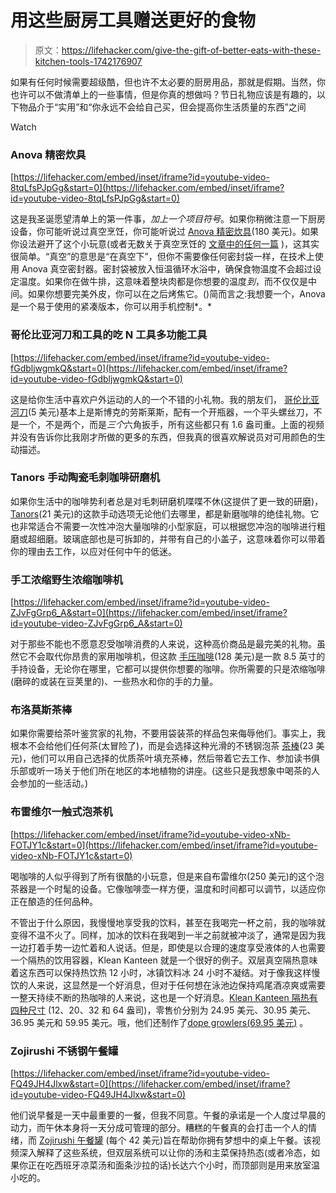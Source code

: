 # 用这些厨房工具赠送更好的食物

> 原文：<https://lifehacker.com/give-the-gift-of-better-eats-with-these-kitchen-tools-1742176907>

如果有任何时候需要超级酷，但也许不太必要的厨房用品，那就是假期。当然，你也许可以不做清单上的一些事情，但是你真的想做吗？节日礼物应该是有趣的，以下物品介于“实用”和“你永远不会给自己买，但会提高你生活质量的东西”之间

Watch

### Anova 精密炊具

 [https://lifehacker.com/embed/inset/iframe?id=youtube-video-8tqLfsPJpGg&start=0](https://lifehacker.com/embed/inset/iframe?id=youtube-video-8tqLfsPJpGg&start=0) 

这是我圣诞愿望清单上的第一件事，*加上一个项目符号*。如果你稍微注意一下厨房设备，你可能听说过真空烹饪，你可能听说过 [Anova 精密炊具](http://smile.amazon.com/Anova-Culinary-Bluetooth-Precision-Cooker/dp/B00UKPBXM4?asc_campaign=InlineText&asc_refurl=https://lifehacker.com/give-the-gift-of-better-eats-with-these-kitchen-tools-1742176907&asc_source=&tag=kinjalifehackerlink-20)(180 美元)。如果你设法避开了这个小玩意(或者无数关于真空烹饪的 [文章中的任何一篇](http://gizmodo.com/anova-precision-cooker-review-killer-sous-vide-for-eve-1693499013) )，这其实很简单。“真空”的意思是“在真空下”，但你不需要像任何密封袋一样，在技术上使用 Anova 真空密封器。密封袋被放入恒温循环水浴中，确保食物温度不会超过设定温度。如果你在做牛排，这意味着整块肉都是你想要的温度*到*，而不仅仅是中间。如果你想要完美外皮，你可以在之后烤焦它。()简而言之:我想要一个，Anova 是一个易于使用的紧凑版本，你可以用手机控制*。*

### 哥伦比亚河刀和工具的吃 N 工具多功能工具

 [https://lifehacker.com/embed/inset/iframe?id=youtube-video-fGdbljwgmkQ&start=0](https://lifehacker.com/embed/inset/iframe?id=youtube-video-fGdbljwgmkQ&start=0) 

这是给你生活中喜欢户外运动的人的一个不错的小礼物。我的朋友们， [哥伦比亚河刀](http://smile.amazon.com/gp/product/B0030IRKHA?asc_campaign=InlineText&asc_refurl=https://lifehacker.com/give-the-gift-of-better-eats-with-these-kitchen-tools-1742176907&asc_source=&tag=kinjalifehackerlink-20)(5 美元)基本上是斯博克的劳斯莱斯，配有一个开瓶器，一个平头螺丝刀，不是一个，不是两个，而是*三个*六角扳手，所有这些都只有 1.6 盎司重。上面的视频并没有告诉你比我刚才所做的更多的东西，但我真的很喜欢解说员对可用颜色的生动描述。

### Tanors 手动陶瓷毛刺咖啡研磨机

如果你生活中的咖啡势利者总是对毛刺研磨机喋喋不休(这提供了更一致的研磨)，[Tanors](http://smile.amazon.com/Tanors-Manual-Ceramic-Coffee-Grinder/dp/B00INJE7FE?asc_campaign=InlineText&asc_refurl=https://lifehacker.com/give-the-gift-of-better-eats-with-these-kitchen-tools-1742176907&asc_source=&tag=kinjalifehackerlink-20)(21 美元)的这款手动选项无论他们去哪里，都是新磨咖啡的绝佳礼物。它也非常适合不需要一次性冲泡大量咖啡的小型家庭，可以根据您冲泡的咖啡进行粗磨或超细磨。玻璃底部也是可拆卸的，并带有自己的小盖子，这意味着你可以带着你的理由去工作，以应对任何中午的低迷。

### 手工浓缩野生浓缩咖啡机

 [https://lifehacker.com/embed/inset/iframe?id=youtube-video-ZJvFgGrp6_A&start=0](https://lifehacker.com/embed/inset/iframe?id=youtube-video-ZJvFgGrp6_A&start=0) 

对于那些不能也不愿意忍受咖啡消费的人来说，这种高价商品是最完美的礼物。虽然它不会取代你昂贵的家用咖啡机，但这款 [手压咖啡](http://smile.amazon.com/gp/product/B00H2BQATK?asc_campaign=InlineText&asc_refurl=https://lifehacker.com/give-the-gift-of-better-eats-with-these-kitchen-tools-1742176907&asc_source=&tag=kinjalifehackerlink-20)(128 美元)是一款 8.5 英寸的手持设备，无论你在哪里，它都可以提供你想要的咖啡。你所需要的只是浓缩咖啡(磨碎的或装在豆荚里的)、一些热水和你的手的力量。

### 布洛莫斯茶棒

如果你需要给茶叶鉴赏家的礼物，不要用袋装茶的样品包来侮辱他们。事实上，我根本不会给他们任何茶(太冒险了)，而是会选择这种光滑的不锈钢泡茶 [茶棒](http://smile.amazon.com/Blomus-63188-6-1-4-Inch-Teastick/dp/B000FNIS1A?asc_campaign=InlineText&asc_refurl=https://lifehacker.com/give-the-gift-of-better-eats-with-these-kitchen-tools-1742176907&asc_source=&tag=kinjalifehackerlink-20)(23 美元)，他们可以用自己选择的优质茶叶填充茶棒，然后带着它去工作、参加读书俱乐部或听一场关于他们所在地区的本地植物的讲座。(这些只是我想象中喝茶的人会参加的一些活动。)

### 布雷维尔一触式泡茶机

 [https://lifehacker.com/embed/inset/iframe?id=youtube-video-xNb-FOTJY1c&start=0](https://lifehacker.com/embed/inset/iframe?id=youtube-video-xNb-FOTJY1c&start=0) 

喝咖啡的人似乎得到了所有很酷的小玩意，但是来自布雷维尔(250 美元)的这个泡茶器是一个时髦的设备。它像咖啡壶一样方便，温度和时间都可以调节，以适应你正在酿造的任何品种。

不管出于什么原因，我慢慢地享受我的饮料，甚至在我喝完一杯之前，我的咖啡就变得不温不火了。同样，加冰的饮料在我喝到一半之前就被冲淡了，通常是因为我一边打着手势一边忙着和人说话。但是，即使是以合理的速度享受液体的人也需要一个隔热的饮用容器，Klean Kanteen 就是一个很好的例子。双层真空隔热意味着这东西可以保持热饮热 12 小时，冰镇饮料冰 24 小时不凝结。对于像我这样慢饮的人来说，这显然是一个好消息，但对于任何想在泳池边保持鸡尾酒凉爽或需要一整天持续不断的热咖啡的人来说，这也是一个好消息。[Klean Kanteen 隔热有四种尺寸](http://www.kleankanteen.com/collections/insulated-bottles) (12、20、32 和 64 盎司)，零售价分别为 24.95 美元、30.95 美元、36.95 美元和 59.95 美元。哦，他们还制作了[dope growlers(69.95 美元)](http://www.kleankanteen.com/collections/insulated-bottles/products/insulated-growler-64oz?variant=1517829699) 。

### Zojirushi 不锈钢午餐罐

 [https://lifehacker.com/embed/inset/iframe?id=youtube-video-FQ49JH4Jlxw&start=0](https://lifehacker.com/embed/inset/iframe?id=youtube-video-FQ49JH4Jlxw&start=0) 

他们说早餐是一天中最重要的一餐，但我不同意。午餐的承诺是一个人度过早晨的动力，而午休本身将一天分成可管理的部分。糟糕的午餐真的会打击一个人的情绪，而 [Zojirushi 午餐罐](http://smile.amazon.com/Zojirushi-SL-JAE14SA-Bento-Stainless-Silver/dp/B000246GSE?asc_campaign=InlineText&asc_refurl=https://lifehacker.com/give-the-gift-of-better-eats-with-these-kitchen-tools-1742176907&asc_source=&tag=kinjalifehackerlink-20) (每个 42 美元)旨在帮助你拥有梦想中的桌上午餐。该视频深入解释了这些系统，但双层系统可以让你的汤和主菜保持热态(或者冷态，如果你正在吃西班牙凉菜汤和面条沙拉的话)长达六个小时，而顶部则是用来放室温小吃的。